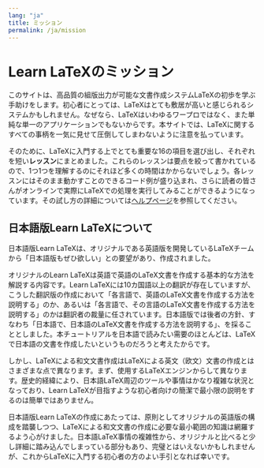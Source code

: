 ```yaml
---
lang: "ja"
title: ミッション
permalink: /ja/mission
---
```


# Learn LaTeXのミッション

このサイトは、高品質の組版出力が可能な文書作成システムLaTeXの初歩を学ぶ手助けをします。初心者にとっては、LaTeXはとても敷居が高いと感じられるシステムかもしれません。なぜなら、LaTeXはいわゆるワープロではなく、また単純な単一のアプリケーションでもないからです。本サイトでは、LaTeXに関するすべての事柄を一気に見せて圧倒してしまわないように注意を払っています。

そのために、LaTeXに入門する上でとても重要な16の項目を選び出し、それぞれを短い<strong>レッスン</strong>にまとめました。これらのレッスンは要点を絞って書かれているので、1つ1つを理解するのにそれほど多くの時間はかからないでしょう。各レッスンにはそのまま動かすことのできるコード例が盛り込まれ、さらに読者の皆さんがオンラインで実際にLaTeXでの処理を実行してみることができるようになっています。その試し方の詳細については[ヘルプページ](./help#examples)を参照してください。

## 日本語版Learn LaTeXについて

日本語版Learn LaTeXは、オリジナルである英語版を開発しているLaTeXチームから「日本語版もぜひ欲しい」との要望があり、作成されました。

オリジナルのLearn LaTeXは英語で英語のLaTeX文書を作成する基本的な方法を解説する内容です。Learn LaTeXには10カ国語以上の翻訳が存在していますが、こうした翻訳版の作成において「各言語で、英語のLaTeX文書を作成する方法を説明する」のか、あるいは「各言語で、その言語のLaTeX文書を作成する方法を説明する」のかは翻訳者の裁量に任されています。日本語版では後者の方針、すなわち「日本語で、日本語のLaTeX文書を作成する方法を説明する」、を採ることとしました。本チュートリアルを日本語で読みたい需要のほとんどは、LaTeXで日本語の文書を作成したいというものだろうと考えたからです。

しかし、LaTeXによる和文文書作成はLaTeXによる英文（欧文）文書の作成とはさまざまな点で異なります。まず、使用するLaTeXエンジンからして異なります。歴史的経緯により、日本語LaTeX周辺のツールや事情はかなり複雑な状況となっており、Learn LaTeXが目指すような初心者向けの簡潔で最小限の説明をするのは簡単ではありません。

日本語版Learn LaTeXの作成にあたっては、原則としてオリジナルの英語版の構成を踏襲しつつ、LaTeXによる和文文書の作成に必要な最小範囲の知識は網羅するよう心がけました。日本語LaTeX事情の複雑性から、オリジナルと比べると少し詳細に踏み込んでしまっている部分もあり、完璧とはいえないかもしれませんが、これからLaTeXに入門する初心者の方のよい手引となれば幸いです。
